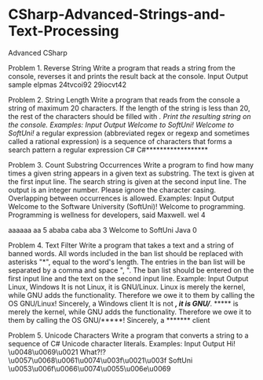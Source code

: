 # CSharp-Advanced-Strings-and-Text-Processing
Advanced CSharp

Problem 1.	Reverse String
Write a program that reads a string from the console, reverses it and prints the result back at the console.
Input	Output
sample	elpmas
24tvcoi92	29iocvt42

Problem 2.	String Length
Write a program that reads from the console a string of maximum 20 characters. If the length of the string is less than 20, the rest of the characters should be filled with *. Print the resulting string on the console.
Examples:
Input	Output
Welcome to SoftUni!	Welcome to SoftUni!*
a regular expression (abbreviated regex or regexp and sometimes called a rational expression) is a sequence of characters that forms a search pattern	a regular expression
C#	C#******************

Problem 3.	Count Substring Occurrences
Write a program to find how many times a given string appears in a given text as substring. The text is given at the first input line. The search string is given at the second input line. The output is an integer number. Please ignore the character casing. Overlapping between occurrences is allowed. Examples:
Input	Output
Welcome to the Software University (SoftUni)! Welcome to programming. Programming is wellness for developers, said Maxwell.
wel	4

aaaaaa
aa	5
ababa caba
aba	3
Welcome to SoftUni
Java	0

Problem 4.	Text Filter
Write a program that takes a text and a string of banned words. All words included in the ban list should be replaced with asterisks "*", equal to the word's length. The entries in the ban list will be separated by a comma and space ", ".
The ban list should be entered on the first input line and the text on the second input line. Example:
Input	Output
Linux, Windows
It is not Linux, it is GNU/Linux. Linux is merely the kernel, while GNU adds the functionality. Therefore we owe it to them by calling the OS GNU/Linux! Sincerely, a Windows client	It is not *****, it is GNU/*****. ***** is merely the kernel, while GNU adds the functionality. Therefore we owe it to them by calling the OS GNU/*****! Sincerely, a ******* client

Problem 5.	Unicode Characters
Write a program that converts a string to a sequence of C# Unicode character literals. Examples:
Input	Output
Hi!	\u0048\u0069\u0021
What?!?	\u0057\u0068\u0061\u0074\u003f\u0021\u003f
SoftUni	\u0053\u006f\u0066\u0074\u0055\u006e\u0069
